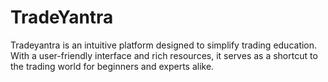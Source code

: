 # TradeYantra
Tradeyantra is an intuitive platform designed to simplify trading education. With a user-friendly interface and rich resources, it serves as a shortcut to the trading world for beginners and experts alike.
